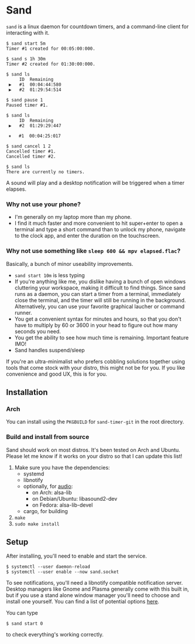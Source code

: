 # Sand

`sand` is a linux daemon for countdown timers, and a command-line client for
interacting with it.

```console
$ sand start 5m
Timer #1 created for 00:05:00:000.

$ sand s 1h 30m
Timer #2 created for 01:30:00:000.

$ sand ls
     ID  Remaining
 ▶   #1  00:04:44:580
 ▶   #2  01:29:54:514

$ sand pause 1
Paused timer #1.

$ sand ls
     ID  Remaining
 ▶   #2  01:29:29:447

 ⏸   #1  00:04:25:017

$ sand cancel 1 2
Cancelled timer #1.
Cancelled timer #2.

$ sand ls
There are currently no timers.
```
A sound will play and a desktop notification will be triggered when a timer
elapses.

### Why not use your phone?

- I'm generally on my laptop more than my phone.
- I find it much faster and more convenient to hit super+enter to open a
  terminal and type a short command than to unlock my phone, navigate to the
  clock app, and enter the duration on the touchscreen.

### Why not use something like `sleep 600 && mpv elapsed.flac`?

Basically, a bunch of minor useability improvements.

- `sand start 10m` is less typing
- If you're anything like me, you dislike having a bunch of open windows
  cluttering your workspace, making it difficult to find things. Since sand
  runs as a daemon, you can start a timer from a terminal, immediately close
  the terminal, and the timer will still be running in the background.
  Alternatively, you can use your favorite graphical laucher or command runner.
- You get a convenient syntax for minutes and hours, so that you don't have to
  multiply by 60 or 3600 in your head to figure out how many seconds you need.
- You get the ability to see how much time is remaining. Important feature IMO!
- Sand handles suspend/sleep

If you're an ultra-minimalist who prefers cobbling solutions together using
tools that come stock with your distro, this might not be for you. If you like
convenience and good UX, this is for you.

## Installation

### Arch

You can install using the `PKGBUILD` for `sand-timer-git` in the root directory.

### Build and install from source

Sand should work on most distros. It's been tested on Arch and Ubuntu.
Please let me know if it works on your distro so that I can update this list!

1. Make sure you have the dependencies:
    - systemd
    - libnotify
    - optionally, for [audio](https://github.com/RustAudio/rodio?tab=readme-ov-file#dependencies-linux-only):
        - on Arch: alsa-lib
        - on Debian/Ubuntu: libasound2-dev
        - on Fedora: alsa-lib-devel
    - cargo, for building
2. `make`
3. `sudo make install`

## Setup
After installing, you'll need to enable and start the service.

```console
$ systemctl --user daemon-reload
$ systemctl --user enable --now sand.socket
```

To see notifications, you'll need a libnotify compatible notification server.
Desktop managers like Gnome and Plasma generally come with this built in, but
if you use a stand alone window manager you'll need to choose and install one
yourself. You can find a list of potential options [here](https://wiki.archlinux.org/title/Desktop_notifications#Standalone).

You can type
```console
$ sand start 0
```
to check everything's working correctly.
